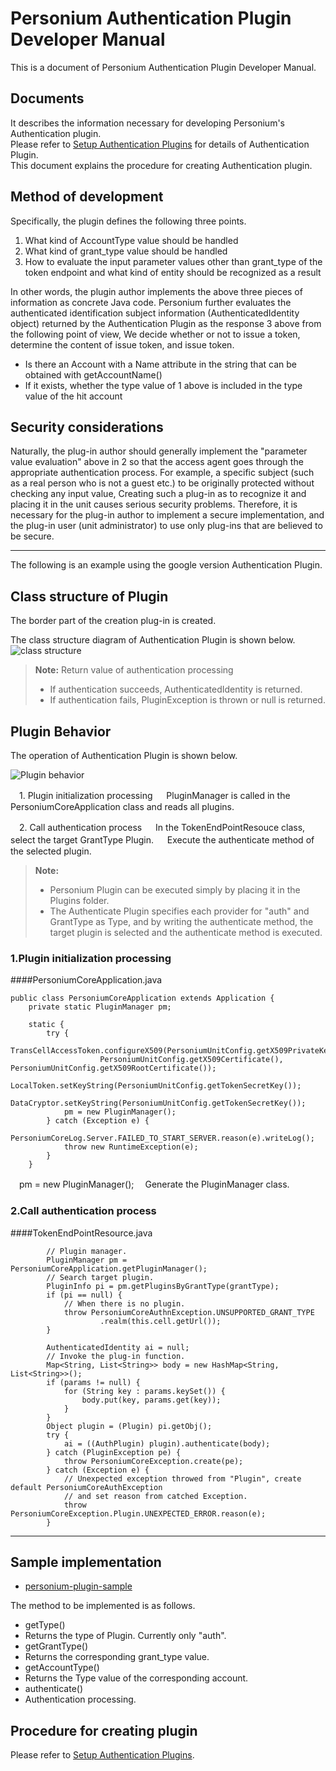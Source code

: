 
# Personium Authentication Plugin Developer Manual

This is a document of  Personium Authentication Plugin Developer Manual.

## Documents

It describes the information necessary for developing Personium's Authentication plugin.  
Please refer to [Setup Authentication Plugins](../server-operator/setup_authentication_plugins.md) for details of Authentication Plugin.  
This document explains the procedure for creating Authentication plugin.  

## Method of development

Specifically, the plugin defines the following three points.

1. What kind of AccountType value should be handled
1. What kind of grant_type value should be handled
1. How to evaluate the input parameter values other than grant_type of the token endpoint and what kind of entity should be recognized as a result

In other words, the plugin author implements the above three pieces of information as concrete Java code.
Personium further evaluates the authenticated identification subject information (AuthenticatedIdentity object) returned by the Authentication Plugin as the response 3 above from the following point of view,
We decide whether or not to issue a token, determine the content of issue token, and issue token.

- Is there an Account with a Name attribute in the string that can be obtained with getAccountName()
- If it exists, whether the type value of 1 above is included in the type value of the hit account

## Security considerations

Naturally, the plug-in author should generally implement the "parameter value evaluation" above in 2 so that the access agent goes through the appropriate authentication process.
For example, a specific subject (such as a real person who is not a guest etc.) to be originally protected without checking any input value,
Creating such a plug-in as to recognize it and placing it in the unit causes serious security problems.
Therefore, it is necessary for the plug-in author to implement a secure implementation, and the plug-in user (unit administrator) to use only plug-ins that are believed to be secure.

---

The following is an example using the google version Authentication Plugin.

## Class structure of Plugin

The border part of the creation plug-in is created.

The class structure diagram of Authentication Plugin is shown below.
![class structure](./images/plugin_02.png "PluginClass Structure")

> **Note:**  Return value of authentication processing
> - If authentication succeeds, AuthenticatedIdentity is returned.
> - If authentication fails, PluginException is thrown or null is returned.

## Plugin Behavior

The operation of Authentication Plugin is shown below.

![Plugin behavior](./images/plugin_01.png "PluginBehavior")

　1. Plugin initialization processing
　   PluginManager is called in the PersoniumCoreApplication class and reads all plugins.

　2. Call authentication process
　   In the TokenEndPointResouce class, select the target GrantType Plugin.
　   Execute the authenticate method of the selected plugin.

> **Note:**
> - Personium Plugin can be executed simply by placing it in the Plugins folder.
> - The Authenticate Plugin specifies each provider for "auth" and GrantType as Type, and by writing the authenticate method, the target plugin is selected and the authenticate method is executed.

### 1.Plugin initialization processing
####<i class="icon-file"></i>PersoniumCoreApplication.java
```
public class PersoniumCoreApplication extends Application {
    private static PluginManager pm;

    static {
        try {
            TransCellAccessToken.configureX509(PersoniumUnitConfig.getX509PrivateKey(),
                    PersoniumUnitConfig.getX509Certificate(), PersoniumUnitConfig.getX509RootCertificate());
            LocalToken.setKeyString(PersoniumUnitConfig.getTokenSecretKey());
            DataCryptor.setKeyString(PersoniumUnitConfig.getTokenSecretKey());
            pm = new PluginManager();
        } catch (Exception e) {
            PersoniumCoreLog.Server.FAILED_TO_START_SERVER.reason(e).writeLog();
            throw new RuntimeException(e);
        }
    }
```
　pm = new PluginManager();
　Generate the PluginManager class.

### 2.Call authentication process
####<i class="icon-file"></i>TokenEndPointResource.java
```
        // Plugin manager.
        PluginManager pm = PersoniumCoreApplication.getPluginManager();
        // Search target plugin.
        PluginInfo pi = pm.getPluginsByGrantType(grantType);
        if (pi == null) {
            // When there is no plugin.
            throw PersoniumCoreAuthnException.UNSUPPORTED_GRANT_TYPE
                    .realm(this.cell.getUrl());
        }

        AuthenticatedIdentity ai = null;
        // Invoke the plug-in function.
        Map<String, List<String>> body = new HashMap<String, List<String>>();
        if (params != null) {
            for (String key : params.keySet()) {
                body.put(key, params.get(key));
            }
        }
        Object plugin = (Plugin) pi.getObj();
        try {
            ai = ((AuthPlugin) plugin).authenticate(body);
        } catch (PluginException pe) {
            throw PersoniumCoreException.create(pe);
        } catch (Exception e) {
            // Unexpected exception throwed from "Plugin", create default PersoniumCoreAuthException
            // and set reason from catched Exception.
            throw PersoniumCoreException.Plugin.UNEXPECTED_ERROR.reason(e);
        }
```
---
## Sample implementation

- [personium-plugin-sample](https://github.com/personium/personium-plugin-sample)

The method to be implemented is as follows.  
- getType()
 - Returns the type of Plugin. Currently only "auth".
- getGrantType()
 - Returns the corresponding grant_type value.
- getAccountType()
 - Returns the Type value of the corresponding account.
- authenticate()
 - Authentication processing.

## Procedure for creating plugin

Please refer to [Setup Authentication Plugins](../server-operator/setup_authentication_plugins.md).  
